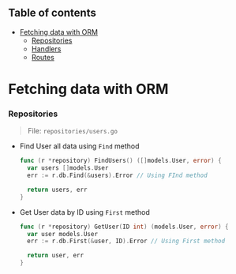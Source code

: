 ## Table of contents

- [Fetching data with ORM](#fetching-data-with-orm)
  - [Repositories](#repositories)
  - [Handlers](#handlers)
  - [Routes](#routes)

# Fetching data with ORM

### Repositories

> File: `repositories/users.go`

- Find User all data using `Find` method

  ```go
  func (r *repository) FindUsers() ([]models.User, error) {
    var users []models.User
    err := r.db.Find(&users).Error // Using FInd method

    return users, err
  }
  ```

- Get User data by ID using `First` method

  ```go
  func (r *repository) GetUser(ID int) (models.User, error) {
    var user models.User
    err := r.db.First(&user, ID).Error // Using First method

    return user, err
  }
  ```
